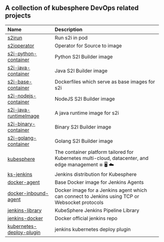 ## A collection of kubesphere DevOps related projects
| Name  | Description  |
|:--|:--|
| [s2irun](https://github.com/kubesphere/s2irun) | Run s2i in pod |
| [s2ioperator](https://github.com/kubesphere/s2ioperator) | Operator for Source to image  |
| [s2i-python-container](https://github.com/kubesphere/s2i-python-container) | Python S2I Builder image |
| [s2i-java-container](https://github.com/kubesphere/s2i-java-container) | Java S2I Builder image  |
| [s2i-base-container](https://github.com/kubesphere/s2i-base-container) | Dockerfiles which serve as base images for s2i  |
| [s2i-nodejs-container](https://github.com/kubesphere/s2i-nodejs-container) | NodeJS  S2I Builder image  |
| [s2i-java-runtimeImage](https://github.com/kubesphere/s2i-java-runtimeImage) | A java runtime image for s2i |
| [s2i-binary-container](https://github.com/kubesphere/s2i-binary-container) |  Binary S2I Builder image  |
| [s2i-golang-container](https://github.com/kubesphere/s2i-golang-container) | Golang S2I Builder image  |
| [kubesphere](https://github.com/kubesphere/kubesphere)| The container platform tailored for Kubernetes multi-cloud, datacenter, and edge management ⎈ 🖥  ☁️  |
| [ks-jenkins](https://github.com/kubesphere/ks-jenkins)  | Jenkins distribution for Kubesphere  |
| [docker-agent](https://github.com/kubesphere/docker-agent)  | Base Docker image for Jenkins Agents  |
| [docker-inbound-agent](https://github.com/kubesphere/docker-inbound-agent)  | Docker image for a Jenkins agent which can connect to Jenkins using TCP or Websocket protocols  |
| [jenkins-library](https://github.com/kubesphere/jenkins-library)  | KubeSphere Jenkins Pipeline Library  |
| [jenkins-docker](https://github.com/kubesphere/jenkins-docker)  | Docker official jenkins repo |
| [kubernetes-deploy-plugin](https://github.com/kubesphere/kubernetes-deploy-plugin) | jenkins kubernetes deploy plugin  |
